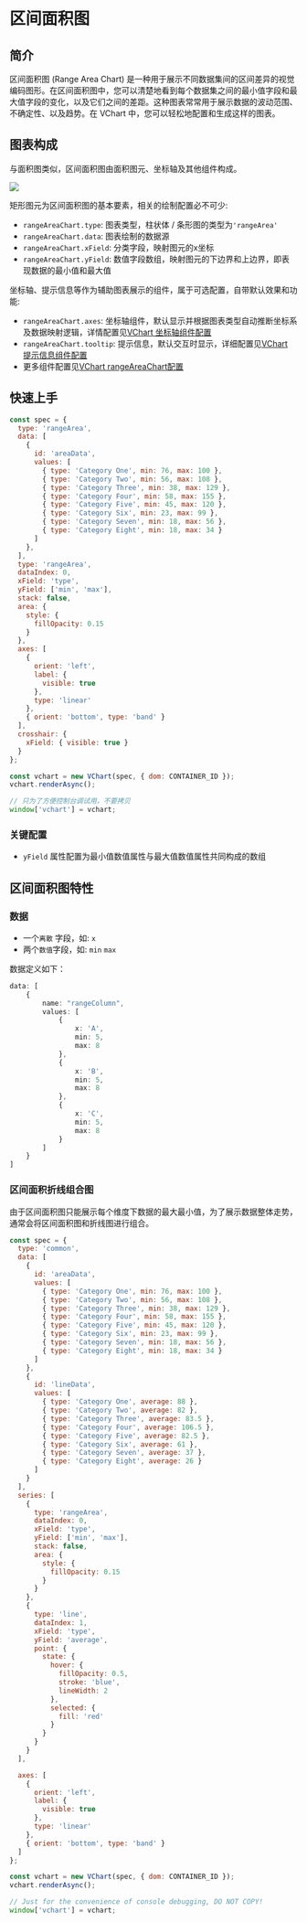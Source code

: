# 区间面积图

## 简介

区间面积图 (Range Area Chart) 是一种用于展示不同数据集间的区间差异的视觉编码图形。在区间面积图中，您可以清楚地看到每个数据集之间的最小值字段和最大值字段的变化，以及它们之间的差距。这种图表常常用于展示数据的波动范围、不确定性、以及趋势。在 VChart 中，您可以轻松地配置和生成这样的图表。


## 图表构成
与面积图类似，区间面积图由面积图元、坐标轴及其他组件构成。  

![](https://tosv.byted.org/obj/bit-cloud/b42a7699efcd4dfa8b8aa3a06.png)

矩形图元为区间面积图的基本要素，相关的绘制配置必不可少:
- `rangeAreaChart.type`: 图表类型，柱状体 / 条形图的类型为`'rangeArea'`
- `rangeAreaChart.data`: 图表绘制的数据源
- `rangeAreaChart.xField`: 分类字段，映射图元的x坐标
- `rangeAreaChart.yField`: 数值字段数组，映射图元的下边界和上边界，即表现数据的最小值和最大值

坐标轴、提示信息等作为辅助图表展示的组件，属于可选配置，自带默认效果和功能:
- `rangeAreaChart.axes`: 坐标轴组件，默认显示并根据图表类型自动推断坐标系及数据映射逻辑，详情配置见[VChart 坐标轴组件配置](../../../option/rangeAreaChart#axes)
- `rangeAreaChart.tooltip`: 提示信息，默认交互时显示，详细配置见[VChart 提示信息组件配置](../../../option/rangeAreaChart#tooltip)
- 更多组件配置见[VChart rangeAreaChart配置](../../../option/rangeAreaChart)

## 快速上手
```javascript livedemo
const spec = {
  type: 'rangeArea',
  data: [
    {
      id: 'areaData',
      values: [
        { type: 'Category One', min: 76, max: 100 },
        { type: 'Category Two', min: 56, max: 108 },
        { type: 'Category Three', min: 38, max: 129 },
        { type: 'Category Four', min: 58, max: 155 },
        { type: 'Category Five', min: 45, max: 120 },
        { type: 'Category Six', min: 23, max: 99 },
        { type: 'Category Seven', min: 18, max: 56 },
        { type: 'Category Eight', min: 18, max: 34 }
      ]
    },
  ],
  type: 'rangeArea',
  dataIndex: 0,
  xField: 'type',
  yField: ['min', 'max'],
  stack: false,
  area: {
    style: {
      fillOpacity: 0.15
    }
  },
  axes: [
    {
      orient: 'left',
      label: {
        visible: true
      },
      type: 'linear'
    },
    { orient: 'bottom', type: 'band' }
  ],
  crosshair: {
    xField: { visible: true }
  }
};

const vchart = new VChart(spec, { dom: CONTAINER_ID });
vchart.renderAsync();

// 只为了方便控制台调试用，不要拷贝
window['vchart'] = vchart;

```

### 关键配置
- `yField` 属性配置为最小值数值属性与最大值数值属性共同构成的数组

## 区间面积图特性

### 数据
- 一个`离散` 字段，如: `x` 
- 两个`数值`字段，如: `min`  `max`  

数据定义如下：
```ts
data: [
    {
        name: "rangeColumn",
        values: [
            {
                x: 'A',
                min: 5,
                max: 8
            },
            {
                x: 'B',
                min: 5,
                max: 8
            },
            {
                x: 'C',
                min: 5,
                max: 8
            }
        ]
    }
]
```
### 区间面积折线组合图
由于区间面积图只能展示每个维度下数据的最大最小值，为了展示数据整体走势，通常会将区间面积图和折线图进行组合。


```javascript livedemo
const spec = {
  type: 'common',
  data: [
    {
      id: 'areaData',
      values: [
        { type: 'Category One', min: 76, max: 100 },
        { type: 'Category Two', min: 56, max: 108 },
        { type: 'Category Three', min: 38, max: 129 },
        { type: 'Category Four', min: 58, max: 155 },
        { type: 'Category Five', min: 45, max: 120 },
        { type: 'Category Six', min: 23, max: 99 },
        { type: 'Category Seven', min: 18, max: 56 },
        { type: 'Category Eight', min: 18, max: 34 }
      ]
    },
    {
      id: 'lineData',
      values: [
        { type: 'Category One', average: 88 },
        { type: 'Category Two', average: 82 },
        { type: 'Category Three', average: 83.5 },
        { type: 'Category Four', average: 106.5 },
        { type: 'Category Five', average: 82.5 },
        { type: 'Category Six', average: 61 },
        { type: 'Category Seven', average: 37 },
        { type: 'Category Eight', average: 26 }
      ]
    }
  ],
  series: [
    {
      type: 'rangeArea',
      dataIndex: 0,
      xField: 'type',
      yField: ['min', 'max'],
      stack: false,
      area: {
        style: {
          fillOpacity: 0.15
        }
      }
    },
    {
      type: 'line',
      dataIndex: 1,
      xField: 'type',
      yField: 'average',
      point: {
        state: {
          hover: {
            fillOpacity: 0.5,
            stroke: 'blue',
            lineWidth: 2
          },
          selected: {
            fill: 'red'
          }
        }
      }
    }
  ],

  axes: [
    {
      orient: 'left',
      label: {
        visible: true
      },
      type: 'linear'
    },
    { orient: 'bottom', type: 'band' }
  ]
};

const vchart = new VChart(spec, { dom: CONTAINER_ID });
vchart.renderAsync();

// Just for the convenience of console debugging, DO NOT COPY!
window['vchart'] = vchart;
```
